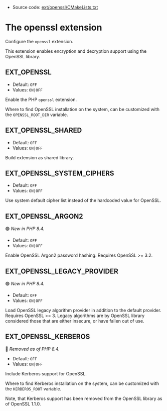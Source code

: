 <!-- This is auto-generated file. -->
* Source code: [ext/openssl/CMakeLists.txt](https://github.com/petk/php-build-system/blob/master/cmake/ext/openssl/CMakeLists.txt)

# The openssl extension

Configure the `openssl` extension.

This extension enables encryption and decryption support using the OpenSSL
library.

## EXT_OPENSSL

* Default: `OFF`
* Values: `ON|OFF`

Enable the PHP `openssl` extension.

Where to find OpenSSL installation on the system, can be customized with the
`OPENSSL_ROOT_DIR` variable.

## EXT_OPENSSL_SHARED

* Default: `OFF`
* Values: `ON|OFF`

Build extension as shared library.

## EXT_OPENSSL_SYSTEM_CIPHERS

* Default: `OFF`
* Values: `ON|OFF`

Use system default cipher list instead of the hardcoded value for OpenSSL.

## EXT_OPENSSL_ARGON2

:green_circle: *New in PHP 8.4.*

* Default: `OFF`
* Values: `ON|OFF`

Enable OpenSSL Argon2 password hashing. Requires OpenSSL >= 3.2.

## EXT_OPENSSL_LEGACY_PROVIDER

:green_circle: *New in PHP 8.4.*

* Default: `OFF`
* Values: `ON|OFF`

Load OpenSSL legacy algorithm provider in addition to the default provider.
Requires OpenSSL >= 3. Legacy algorithms are by OpenSSL library considered those
that are either insecure, or have fallen out of use.

## EXT_OPENSSL_KERBEROS

:red_circle: *Removed as of PHP 8.4.*

* Default: `OFF`
* Values: `ON|OFF`

Include Kerberos support for OpenSSL.

Where to find Kerberos installation on the system, can be customized with the
`KERBEROS_ROOT` variable.

Note, that Kerberos support has been removed from the OpenSSL library as of
OpenSSL 1.1.0.
